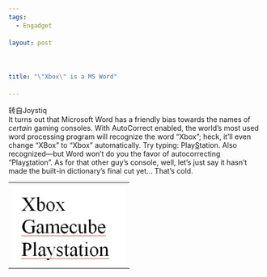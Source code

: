 ```yaml
--- 
tags: 
  - Engadget

layout: post



title: "\"Xbox\" is a MS Word"

---
```

<div id="msgcns!5F971C000415D85F!172" class="bvMsg">
<div>转自Joystiq</div>
<div>It turns out that Microsoft Word has a friendly bias towards the names of <em>certain</em> gaming consoles. With AutoCorrect enabled, the world’s most used word processing program will recognize the word “Xbox”; heck, it’ll even change “XBox” to “Xbox” automatically. Try typing: Play<u>S</u>tation. Also recognized—but Word won’t do you the favor of autocorrecting “Play<u>s</u>tation”. As for that other guy’s console, well, let’s just say it hasn’t made the built-in dictionary’s final cut yet... That’s cold.</div>
</div>
<table cellspacing="0" border="0">
<tr><td></td></tr>
<tr><td valign="top"><a href="/assets/images/blog/2005-10-27-xbox-is-a-ms-word-0.jpg" target="_blank" rel="WLPP;url=http://blufiles.storage.live.com/y1p3pXFUPk1rguUNCIDLG7KaNRG-KD_8lRMUPTCodCdpEdfvz7DmkQdzcMmPzsrIYtmM-8f6jhx3Us;cnsid=cns!5F971C000415D85F!173"><img src="/assets/images/blog/2005-10-27-xbox-is-a-ms-word-0.jpg" border="0" alt=""></a></td></tr>
</table>
